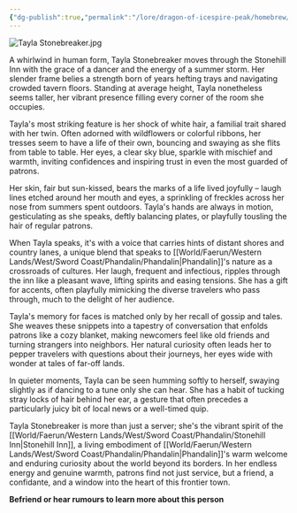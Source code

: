 ```yaml
---
{"dg-publish":true,"permalink":"/lore/dragon-of-icespire-peak/homebrew/npcs/phandalin/tayla-stonebreaker/"}
---
```


![Tayla Stonebreaker.jpg](/img/user/Images/Characters/npcs/Stonehill%20Inn/Tayla%20Stonebreaker.jpg)

A whirlwind in human form, Tayla Stonebreaker moves through the Stonehill Inn with the grace of a dancer and the energy of a summer storm. Her slender frame belies a strength born of years hefting trays and navigating crowded tavern floors. Standing at average height, Tayla nonetheless seems taller, her vibrant presence filling every corner of the room she occupies.

Tayla's most striking feature is her shock of white hair, a familial trait shared with her twin. Often adorned with wildflowers or colorful ribbons, her tresses seem to have a life of their own, bouncing and swaying as she flits from table to table. Her eyes, a clear sky blue, sparkle with mischief and warmth, inviting confidences and inspiring trust in even the most guarded of patrons.

Her skin, fair but sun-kissed, bears the marks of a life lived joyfully – laugh lines etched around her mouth and eyes, a sprinkling of freckles across her nose from summers spent outdoors. Tayla's hands are always in motion, gesticulating as she speaks, deftly balancing plates, or playfully tousling the hair of regular patrons.

When Tayla speaks, it's with a voice that carries hints of distant shores and country lanes, a unique blend that speaks to [[World/Faerun/Western Lands/West/Sword Coast/Phandalin/Phandalin\|Phandalin]]'s nature as a crossroads of cultures. Her laugh, frequent and infectious, ripples through the inn like a pleasant wave, lifting spirits and easing tensions. She has a gift for accents, often playfully mimicking the diverse travelers who pass through, much to the delight of her audience.

Tayla's memory for faces is matched only by her recall of gossip and tales. She weaves these snippets into a tapestry of conversation that enfolds patrons like a cozy blanket, making newcomers feel like old friends and turning strangers into neighbors. Her natural curiosity often leads her to pepper travelers with questions about their journeys, her eyes wide with wonder at tales of far-off lands.

In quieter moments, Tayla can be seen humming softly to herself, swaying slightly as if dancing to a tune only she can hear. She has a habit of tucking stray locks of hair behind her ear, a gesture that often precedes a particularly juicy bit of local news or a well-timed quip.

Tayla Stonebreaker is more than just a server; she's the vibrant spirit of the [[World/Faerun/Western Lands/West/Sword Coast/Phandalin/Stonehill Inn\|Stonehill Inn]], a living embodiment of [[World/Faerun/Western Lands/West/Sword Coast/Phandalin/Phandalin\|Phandalin]]'s warm welcome and enduring curiosity about the world beyond its borders. In her endless energy and genuine warmth, patrons find not just service, but a friend, a confidante, and a window into the heart of this frontier town.

**Befriend or hear rumours to learn more about this person**
